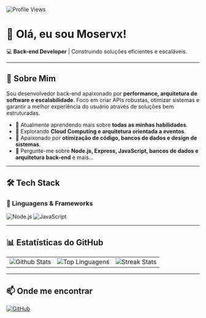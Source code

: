 ![Profile Views](https://komarev.com/ghpvc/?username=Moservx&color=000000)

# 👋 Olá, eu sou Moservx!

💻 **Back-end Developer** | Construindo soluções eficientes e escaláveis.

---

## 🚀 Sobre Mim

Sou desenvolvedor back-end apaixonado por **performance, arquitetura de software e escalabilidade**. Foco em criar APIs robustas, otimizar sistemas e garantir a melhor experiência do usuário através de soluções bem estruturadas.

- 🔭 Atualmente aprendendo mais sobre **todas as minhas habilidades**.
- 🌱 Explorando **Cloud Computing e arquitetura orientada a eventos**.
- 📌 Apaixonado por **otimização de código, bancos de dados e design de sistemas**.
- 💬 Pergunte-me sobre **Node.js, Express, JavaScript, bancos de dados e arquitetura back-end** e mais...

---

## 🛠️ Tech Stack

### 🔹 Linguagens & Frameworks
![Node.js](https://img.shields.io/badge/Node.js-000000?style=for-the-badge&logo=node.js&logoColor=white)
![JavaScript](https://img.shields.io/badge/JavaScript-000000?style=for-the-badge&logo=javascript&logoColor=white)

---

## 📊 Estatísticas do GitHub

<table>
  <tr>
    <td>
      <img src="https://github-readme-stats.vercel.app/api?username=Moservx&theme=dark&hide_border=true&include_all_commits=true" alt="Github Stats" />
    </td>
    <td>
      <img src="https://github-readme-stats.vercel.app/api/top-langs/?username=Moservx&theme=dark&hide_border=true&layout=compact" alt="Top Linguagens" />
    </td>
    <td>
      <img src="https://github-readme-streak-stats.herokuapp.com/?user=Moservx&theme=dark&hide_border=true" alt="Streak Stats" />
    </td>
  </tr>
</table>

---

## 📫 Onde me encontrar

[![GitHub](https://img.shields.io/github/followers/Moservx?label=Follow&style=social)](https://github.com/Moservx)

